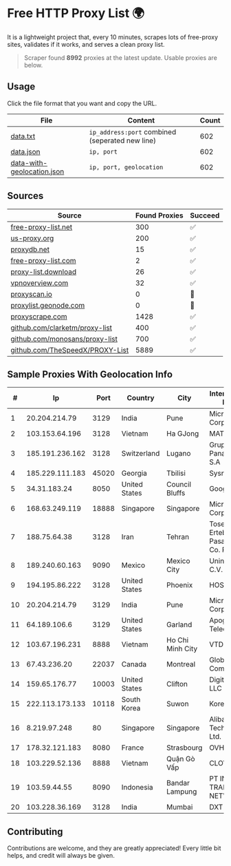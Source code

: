 
# Free HTTP Proxy List 🌍

It is a lightweight project that, every 10 minutes, scrapes lots of free-proxy sites, validates if it works, and serves a clean proxy list.


> Scraper found **8992** proxies at the latest update. Usable proxies are below.

## Usage

Click the file format that you want and copy the URL.


|File|Content|Count|
|----|-------|-----|
|[data.txt](https://raw.githubusercontent.com/themiralay/Proxy-List-World/master/data.txt)|`ip_address:port` combined (seperated new line)|602|
|[data.json](https://raw.githubusercontent.com/themiralay/Proxy-List-World/master/data.json)|`ip, port`|602|
|[data-with-geolocation.json](https://raw.githubusercontent.com/themiralay/Proxy-List-World/master/data-with-geolocation.json)|`ip, port, geolocation`|602|

## Sources

|Source|Found Proxies|Succeed|
|------|-------------|-------|
|[free-proxy-list.net](https://free-proxy-list.net)|300|✅|
|[us-proxy.org](https://www.us-proxy.org)|200|✅|
|[proxydb.net](http://proxydb.net)|15|✅|
|[free-proxy-list.com](https://free-proxy-list.com/?page=&port=&type%5B%5D=http&type%5B%5D=https&up_time=0&search=Search)|2|✅|
|[proxy-list.download](https://www.proxy-list.download/HTTP)|26|✅|
|[vpnoverview.com](https://vpnoverview.com/privacy/anonymous-browsing/free-proxy-servers)|32|✅|
|[proxyscan.io](https://www.proxyscan.io)|0|🚫|
|[proxylist.geonode.com](https://proxylist.geonode.com/api/proxy-list?limit=300&page=1&sort_by=lastChecked&sort_type=desc&protocols=http,https)|0|🚫|
|[proxyscrape.com](https://api.proxyscrape.com/v2/?request=displayproxies&protocol=http&timeout=10000&country=all&ssl=all&anonymity=all)|1428|✅|
|[github.com/clarketm/proxy-list](https://raw.githubusercontent.com/clarketm/proxy-list/master/proxy-list-raw.txt)|400|✅|
|[github.com/monosans/proxy-list](https://raw.githubusercontent.com/monosans/proxy-list/main/proxies/http.txt)|700|✅|
|[github.com/TheSpeedX/PROXY-List](https://raw.githubusercontent.com/TheSpeedX/PROXY-List/master/http.txt)|5889|✅|


## Sample Proxies With Geolocation Info

|#|Ip|Port|Country|City|Internet Service Provider|
|-|--|----|-------|----|-------------------------|
|1|20.204.214.79|3129|India|Pune|Microsoft Corporation|
|2|103.153.64.196|3128|Vietnam|Ha GJong|MAT-HN|
|3|185.191.236.162|3128|Switzerland|Lugano|Grupo Panaglobal 15 S.A|
|4|185.229.111.183|45020|Georgia|Tbilisi|Sysnet LLC|
|5|34.31.183.24|8050|United States|Council Bluffs|Google LLC|
|6|168.63.249.119|18888|Singapore|Singapore|Microsoft Corporation|
|7|188.75.64.38|3128|Iran|Tehran|Tose'h Fanavari Ertebabat Pasargad Arian Co. PJS|
|8|189.240.60.163|9090|Mexico|Mexico City|Uninet S.A. de C.V.|
|9|194.195.86.222|3128|United States|Phoenix|HOSTINGER US|
|10|20.204.214.79|3129|India|Pune|Microsoft Corporation|
|11|64.189.106.6|3129|United States|Garland|Apogee Telecom Inc.|
|12|103.67.196.231|8888|Vietnam|Ho Chi Minh City|VTDIGITAL|
|13|67.43.236.20|22037|Canada|Montreal|GloboTech Communications|
|14|159.65.176.77|10003|United States|Clifton|DigitalOcean, LLC|
|15|222.113.173.133|10118|South Korea|Suwon|Korea Telecom|
|16|8.219.97.248|80|Singapore|Singapore|Alibaba (US) Technology Co., Ltd.|
|17|178.32.121.183|8080|France|Strasbourg|OVH SAS|
|18|103.229.52.136|8888|Vietnam|Quận Gò Vấp|CLOVIET|
|19|103.59.44.55|8090|Indonesia|Bandar Lampung|PT INDONESIA TRANS NETWORK|
|20|103.228.36.169|3128|India|Mumbai|DXT|



## Contributing

Contributions are welcome, and they are greatly appreciated! Every
little bit helps, and credit will always be given.

